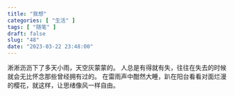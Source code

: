 ```yaml
---
title: "我想"
categories: [ "生活" ]
tags: [ "随笔" ]
draft: false
slug: "48"
date: "2023-03-22 23:48:00"
---
```


淅淅沥沥下了多天小雨，天空灰蒙蒙的。
人总是有得就有失，往往在失去的时候就会无比怀念那些曾经拥有过的。
在雷雨声中酣然大睡，趴在阳台看看对面烂漫的樱花，就这样，让思绪像风一样自由。






